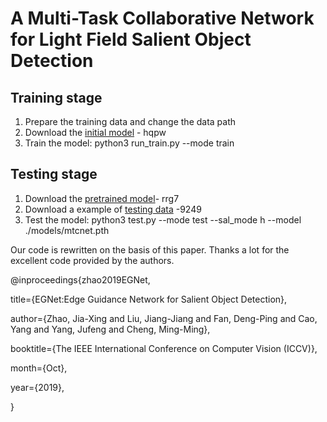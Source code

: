 # A Multi-Task Collaborative Network for Light Field Salient Object Detection

## Training stage
1. Prepare the training data and change the data path
2. Download the [initial model](https://pan.baidu.com/s/1cTkx2dbbyeT1jLSC1Uejfw) - hqpw
3. Train the model: python3 run_train.py --mode train
## Testing stage
1. Download the [pretrained model](https://pan.baidu.com/s/13RvcOWeR3NaAs5vY2tyRRg)- rrg7
2. Download a example of [testing data](https://pan.baidu.com/s/15FrJ24Vq16yfYgjxm2FG5Q) -9249
3. Test the model: python3 test.py --mode test --sal_mode h --model ./models/mtcnet.pth





Our code is rewritten on the basis of this paper. Thanks a lot for the excellent code provided by the authors.

@inproceedings{zhao2019EGNet,

 title={EGNet:Edge Guidance Network for Salient Object Detection},
 
 author={Zhao, Jia-Xing and Liu, Jiang-Jiang and Fan, Deng-Ping and Cao, Yang and Yang, Jufeng and Cheng, Ming-Ming},
 
 booktitle={The IEEE International Conference on Computer Vision (ICCV)},
 
 month={Oct},
 
 year={2019},
 
}



